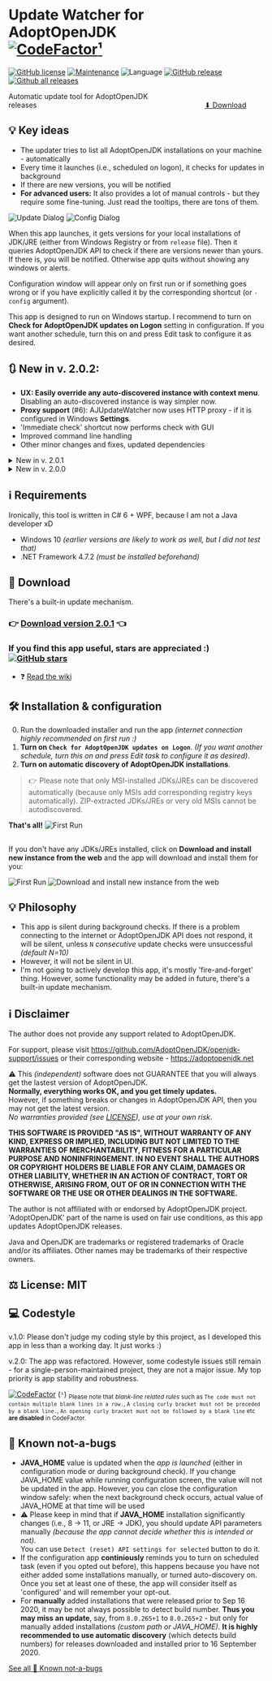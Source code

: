 
# Update Watcher for AdoptOpenJDK                        [![CodeFactor](https://www.codefactor.io/repository/github/tushev/aojdk-updatewatcher/badge)](https://www.codefactor.io/repository/github/tushev/aojdk-updatewatcher)[¹](#-codestyle)		
[![GitHub license](https://img.shields.io/github/license/tushev/aojdk-updatewatcher)](https://github.com/tushev/aojdk-updatewatcher/blob/master/LICENSE.txt) 
[![Maintenance](https://img.shields.io/badge/maintained%3F-yes-brightgreen.svg)](https://GitHub.com/tushev/aojdk-updatewatcher/graphs/commit-activity)
![Language](https://img.shields.io/badge/lang-c%23-blue)
[![GitHub release](https://img.shields.io/github/release/tushev/aojdk-updatewatcher.svg)](https://GitHub.com/tushev/aojdk-updatewatcher/releases/)
[![Github all releases](https://img.shields.io/github/downloads/tushev/aojdk-updatewatcher/total.svg)](https://GitHub.com/tushev/aojdk-updatewatcher/releases/)

Automatic update tool for AdoptOpenJDK releases                                                                                    [⬇ Download](#-download)

## 💡 Key ideas

* The updater tries to list all AdoptOpenJDK installations on your machine - automatically
* Every time it launches (i.e., scheduled on logon), it checks for updates in background
* If there are new versions, you will be notified
* **For advanced users:** It also provides a lot of manual controls - but they require some fine-tuning. Just read the tooltips, there are tons of them.


![Update Dialog](/docs/update_dialog_838.gif?raw=true)
![Config Dialog](/docs/config_dialog.png?raw=true)

When this app launches, it gets versions for your local installations of JDK/JRE (either from Windows Registry or from `release` file). Then it queries AdoptOpenJDK API to check if there are versions newer than yours. 
If there is, you will be notified. Otherwise app quits without showing any windows or alerts.

Configuration window will appear only on first run or if something goes wrong or if you have explicitly called it by the corresponding shortcut (or `-config` argument).

This app is designed to run on Windows startup. I recommend to turn on **Check for AdoptOpenJDK updates on Logon** setting in configuration. If you want another schedule, turn this on and press Edit task to configure it as desired.

## 🔃 New in v. 2.0.2:
* **UX: Easily override any auto-discovered instance with context menu**. Disabling an auto-discovered instance is way simpler now.
* **Proxy support** (#6): AJUpdateWatcher now uses HTTP proxy - if it is configured in Windows **Settings**.
* 'Immediate check' shortcut now performs check with GUI
* Improved command line handling 
* Other minor changes and fixes, updated dependencies

<details>
  <summary>New in v. 2.0.1</summary>
  
* Added support for recently introduced changes in AdoptOpenJDK API and versioning scheme. This allows to receive `patch` and `AdoptBuild` updates for AdoptOpenJDK.
* Switched to [MSI](https://github.com/tushev/aojdk-updatewatcher/wiki/MSI-Installation) for installers. *No more false positives on VirusTotal!*
* Added support for post-install scripts/triggers (#5). 
* Redesigned self-update UI, added an option to view new release name *(+ release notes on hover)*
* Added [many new command line arguments](https://github.com/tushev/aojdk-updatewatcher/wiki/Command-Line-Arguments)
* Added .cmd file to open Configuration for installer-free version (#4) 
* Fix for a bug during background check when autodiscovery was set to off
* Other minor changes and fixes
</details>
<details>
  <summary>New in v. 2.0.0</summary>
  
* Support for multiple AdoptOpenJDK installations
* Automatic discovery of installations via Windows Registry
* Redesigned UI/UX
* App warns if `N` last *consecutive* background update checks were unsuccessful *(default N=10)*
* Limited support for `Most recent`/ `Most recent LTS` options
* Other improvements, perfomance optimisations etc.
</details>

## ℹ Requirements
Ironically, this tool is written in C# 6 + WPF, because I am not a Java developer xD
* Windows 10 _(earlier versions are likely to work as well, but I did not test that)_
* .NET Framework 4.7.2 _(must be installed beforehand)_

## 📩 Download
There's a built-in update mechanism. 
### 👉 [Download version 2.0.1](https://github.com/tushev/aojdk-updatewatcher/releases) 👈
### If you find this app useful, stars are appreciated :) [![GitHub stars](https://img.shields.io/github/stars/tushev/aojdk-updatewatcher.svg?style=social&label=Star&maxAge=86400)](https://GitHub.com/tushev/aojdk-updatewatcher/stargazers/)
* ❓ [Read the wiki](https://github.com/tushev/aojdk-updatewatcher/wiki)




## 🛠 Installation & configuration
0. Run the downloaded installer and run the app _(internet connection highly recommended on first run :)_
1. **Turn on `Check for AdoptOpenJDK updates on Logon`**. _(If you want another schedule, turn this on and press Edit task to configure it as desired)_.
2. **Turn on automatic discovery of AdoptOpenJDK installations**.
> 👉 Please note that only MSI-installed JDKs/JREs can be discovered automatically (because only MSIs add corresponding registry keys automatically). ZIP-extracted JDKs/JREs or very old MSIs cannot be autodiscovered.
 
 **That's all!**
![First Run](https://raw.githubusercontent.com/tushev/aojdk-updatewatcher/master/docs/first_run_config_example_cut.gif)

##
If you don't have any JDKs/JREs installed, click on **Download and install new instance from the web** and the app will download and install them for you: 

![First Run](/docs/first_run.png?raw=true)
![Download and install new instance from the web](/docs/download_new_1.png?raw=true)

## 💡 Philosophy
* This app is silent during background checks. If there is a problem connecting to the internet or AdoptOpenJDK API does not respond, it will be silent, unless `N` *consecutive* update checks were unsuccessful *(default N=10)*
* However, it will not be silent in UI.
* I'm not going to actively develop this app, it's mostly 'fire-and-forget' thing. However, some functionality may be added in future, there's a built-in update mechanism.

## ℹ Disclaimer
The author does not provide any support related to AdoptOpenJDK. 

For support, please visit https://github.com/AdoptOpenJDK/openjdk-support/issues or their corresponding website - https://adoptopenjdk.net

⚠ This *(independent)* software does not GUARANTEE that you will always get the lastest version of AdoptOpenJDK.<br>**Normally, everything works OK, and you get timely updates.**<br>However, if something breaks or changes in AdoptOpenJDK API, then you may not get the latest version.<br>*No warranties provided (see [LICENSE](https://github.com/tushev/aojdk-updatewatcher/blob/master/LICENSE.txt)), use at your own risk*.

**THIS SOFTWARE IS PROVIDED "AS IS", WITHOUT WARRANTY OF ANY KIND,
EXPRESS OR IMPLIED, INCLUDING BUT NOT LIMITED TO THE WARRANTIES OF MERCHANTABILITY, FITNESS FOR A PARTICULAR PURPOSE AND NONINFRINGEMENT. 
IN NO EVENT SHALL THE AUTHORS OR COPYRIGHT HOLDERS BE LIABLE FOR ANY CLAIM, DAMAGES OR OTHER LIABILITY, WHETHER IN AN ACTION OF CONTRACT, TORT OR OTHERWISE, ARISING FROM, OUT OF OR IN CONNECTION WITH THE SOFTWARE OR THE USE OR OTHER DEALINGS IN THE SOFTWARE.**

The author is not affiliated with or endorsed by AdoptOpenJDK project.
'AdoptOpenJDK' part of the name is used on fair use conditions, as this app updates AdoptOpenJDK releases.

Java and OpenJDK are trademarks or registered trademarks of Oracle and/or its affiliates.
Other names may be trademarks of their respective owners.

## ⚖ License: MIT

## 💻 Codestyle
v.1.0: Please don't judge my coding style by this project, as I developed this app in less than a working day. It just works :)

v.2.0: The app was refactored. However, some codestyle issues still remain - for a single-person-maintained project, they are not a major issue. My top priority is app stability and robustness.

[![CodeFactor](https://www.codefactor.io/repository/github/tushev/aojdk-updatewatcher/badge)](https://www.codefactor.io/repository/github/tushev/aojdk-updatewatcher)
(`¹`) <sub>Please note that _blank-line related rules_ such as `The code must not contain multiple blank lines in a row.`, `A closing curly bracket must not be preceded by a blank line.`,  `An opening curly bracket must not be followed by a blank line` etc **are disabled** in CodeFactor.</sub>


## 🔕 Known not-a-bugs
* **JAVA_HOME** value is updated when the *app is launched* (either in configuration mode or during background check). If you change JAVA_HOME value while running configuration screen, the value will not be updated in the app. However, you can close the configuration window safely: when the next background check occurs, actual value of JAVA_HOME at that time will be used 
* ⚠ Please keep in mind that if **JAVA_HOME** installation significantly changes (i.e., 8 → 11, or JRE → JDK), you should update API parameters manually _(because the app cannot decide whether this is intended or not)._<br> You can use `Detect (reset) API settings for selected` button to do it.
* If the configuration app **continiously** reminds you to turn on scheduled task (even if you opted out before), this happens because you have not either added some installations manually, or turned auto-discovery on. Once you set at least one of these, the app will consider itself as 'configured' and will remember your opt-out.
* For **manually** added installations that were released prior to Sep 16 2020, it may be not always possible to detect build number. **Thus you may miss an update**, say, from `8.0.265+1` to `8.0.265+2` - but only for manually added installations _(custom path or JAVA_HOME)_. **It is highly recommended to use automatic discovery** (which detects build numbers) for releases downloaded and installed prior to 16 September 2020.

[See all 🔕 Known not-a-bugs](https://github.com/tushev/aojdk-updatewatcher/wiki/Known-not-a-bugs)
